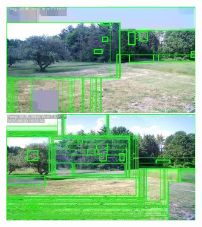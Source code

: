 ![20200620-162222-165227](in/20200620/20200620-162222-165227_0_.jpg)
![20200620-165232-172237](in/20200620/20200620-165232-172237_0_.jpg)
